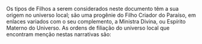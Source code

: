 ﻿Os tipos de Filhos a serem considerados neste documento têm a sua origem no universo local; são uma progênie do Filho Criador do Paraíso, em enlaces variados com o seu complemento, a Ministra Divina, ou Espírito Materno do Universo. As ordens de filiação do universo local que encontram menção nestas narrativas são: